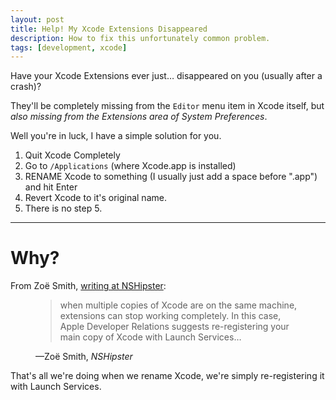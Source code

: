 ```yaml
---
layout: post
title: Help! My Xcode Extensions Disappeared
description: How to fix this unfortunately common problem.
tags: [development, xcode]
---
```


Have your Xcode Extensions ever just… disappeared on you (usually after a crash)?

They'll be completely missing from the `Editor` menu item in Xcode itself, but _also missing from the Extensions area of System Preferences_.

Well you're in luck, I have a simple solution for you.

1. Quit Xcode Completely
2. Go to `/Applications` (where Xcode.app is installed)
3. RENAME Xcode to something (I usually just add a space before ".app") and hit Enter
4. Revert Xcode to it's original name.
5. There is no step 5.

---

# Why?

From Zoë Smith, [writing at NSHipster](https://nshipster.com/xcode-source-extensions/):

<figure class="quote">
  <blockquote cite="https://nshipster.com/xcode-source-extensions/">
    <p>when multiple copies of Xcode are on the same machine, extensions can stop working completely. In this case, Apple Developer Relations suggests re-registering your main copy of Xcode with Launch Services…</p>
  </blockquote>
  <figcaption>&mdash;Zoë Smith, <cite>NSHipster</cite></figcaption>
</figure>

That's all we're doing when we rename Xcode, we're simply re-registering it with Launch Services. 